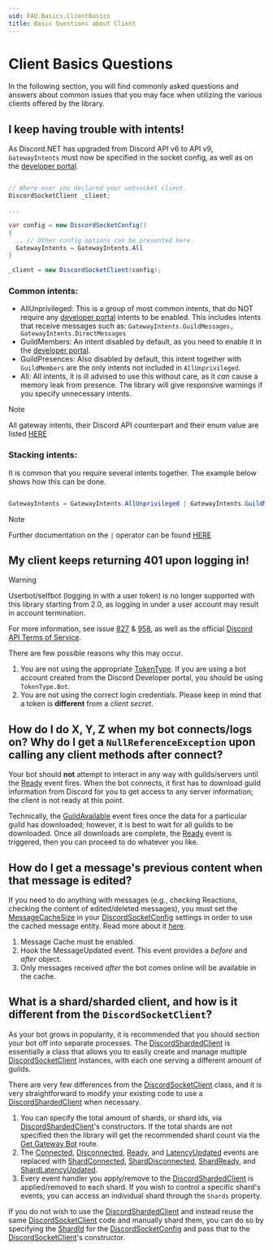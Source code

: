 ```yaml
---
uid: FAQ.Basics.ClientBasics
title: Basic Questions about Client
---
```


# Client Basics Questions

In the following section, you will find commonly asked questions and
answers about common issues that you may face when utilizing the
various clients offered by the library.

## I keep having trouble with intents!

As Discord.NET has upgraded from Discord API v6 to API v9,
`GatewayIntents` must now be specified in the socket config, as well as on the [developer portal].

```cs

// Where ever you declared your websocket client.
DiscordSocketClient _client;

...

var config = new DiscordSocketConfig()
{
  .. // Other config options can be presented here.
  GatewayIntents = GatewayIntents.All
}

_client = new DiscordSocketClient(config);

```
### Common intents:

- AllUnprivileged: This is a group of most common intents, that do NOT require any [developer portal] intents to be enabled.
This includes intents that receive messages such as: `GatewayIntents.GuildMessages, GatewayIntents.DirectMessages`
- GuildMembers: An intent disabled by default, as you need to enable it in the [developer portal].
- GuildPresences: Also disabled by default, this intent together with `GuildMembers` are the only intents not included in `AllUnprivileged`.
- All: All intents, it is ill advised to use this without care, as it _can_ cause a memory leak from presence.
The library will give responsive warnings if you specify unnecessary intents.


> [!NOTE]
> All gateway intents, their Discord API counterpart and their enum value are listed
> [HERE](xref:Discord.GatewayIntents)

### Stacking intents:

It is common that you require several intents together.
The example below shows how this can be done.

```cs

GatewayIntents = GatewayIntents.AllUnprivileged | GatewayIntents.GuildMembers | ..

```

> [!NOTE]
> Further documentation on the ` | ` operator can be found
> [HERE](https://docs.microsoft.com/en-us/dotnet/csharp/language-reference/operators/bitwise-and-shift-operators)

[developer portal]: https://discord.com/developers/

## My client keeps returning 401 upon logging in!

> [!WARNING]
> Userbot/selfbot (logging in with a user token) is no
> longer supported with this library starting from 2.0, as
> logging in under a user account may result in account termination.
>
> For more information, see issue [827] & [958], as well as the official
> [Discord API Terms of Service].

There are few possible reasons why this may occur.

1. You are not using the appropriate [TokenType]. If you are using a
 bot account created from the Discord Developer portal, you should
 be using `TokenType.Bot`.
2. You are not using the correct login credentials. Please keep in
 mind that a token is **different** from a *client secret*.

[TokenType]: xref:Discord.TokenType
[827]: https://github.com/discord-net/Discord.Net/issues/827
[958]: https://github.com/discord-net/Discord.Net/issues/958
[Discord API Terms of Service]: https://discord.com/developers/docs/legal

## How do I do X, Y, Z when my bot connects/logs on? Why do I get a `NullReferenceException` upon calling any client methods after connect?

Your bot should **not** attempt to interact in any way with
guilds/servers until the [Ready] event fires. When the bot
connects, it first has to download guild information from
Discord for you to get access to any server
information; the client is not ready at this point.

Technically, the [GuildAvailable] event fires once the data for a
particular guild has downloaded; however, it is best to wait for all
guilds to be downloaded. Once all downloads are complete, the [Ready]
event is triggered, then you can proceed to do whatever you like.

[Ready]: xref:Discord.WebSocket.DiscordSocketClient.Ready
[GuildAvailable]: xref:Discord.WebSocket.BaseSocketClient.GuildAvailable

## How do I get a message's previous content when that message is edited?

If you need to do anything with messages (e.g., checking Reactions,
checking the content of edited/deleted messages), you must set the
[MessageCacheSize] in your [DiscordSocketConfig] settings in order to
use the cached message entity. Read more about it [here](xref:Guides.Concepts.Events#cacheable).

1. Message Cache must be enabled.
2. Hook the MessageUpdated event. This event provides a *before* and
 *after* object.
3. Only messages received *after* the bot comes online will be
 available in the cache.

[MessageCacheSize]: xref:Discord.WebSocket.DiscordSocketConfig.MessageCacheSize
[DiscordSocketConfig]: xref:Discord.WebSocket.DiscordSocketConfig
[MessageUpdated]: xref:Discord.WebSocket.BaseSocketClient.MessageUpdated

## What is a shard/sharded client, and how is it different from the `DiscordSocketClient`?
As your bot grows in popularity, it is recommended that you should section your bot off into separate processes.
The [DiscordShardedClient] is essentially a class that allows you to easily create and manage multiple [DiscordSocketClient]
instances, with each one serving a different amount of guilds.

There are very few differences from the [DiscordSocketClient] class, and it is very straightforward
to modify your existing code to use a [DiscordShardedClient] when necessary.

1. You can specify the total amount of shards, or shard ids, via [DiscordShardedClient]'s constructors.
If the total shards are not specified then the library will get the recommended shard count via the
[Get Gateway Bot](https://discord.com/developers/docs/topics/gateway#get-gateway-bot) route.
2. The [Connected], [Disconnected], [Ready], and [LatencyUpdated] events
 are replaced with [ShardConnected], [ShardDisconnected], [ShardReady], and [ShardLatencyUpdated].
3. Every event handler you apply/remove to the [DiscordShardedClient] is applied/removed to each shard.
 If you wish to control a specific shard's events, you can access an individual shard through the `Shards` property.

If you do not wish to use the [DiscordShardedClient] and instead reuse the same [DiscordSocketClient] code and manually shard them,
you can do so by specifying the [ShardId] for the [DiscordSocketConfig] and pass that to the [DiscordSocketClient]'s constructor.

[DiscordSocketClient]: xref:Discord.WebSocket.DiscordSocketClient
[DiscordShardedClient]: xref:Discord.WebSocket.DiscordShardedClient
[Connected]: xref:Discord.WebSocket.DiscordSocketClient.Connected
[Disconnected]: xref:Discord.WebSocket.DiscordSocketClient.Disconnected
[LatencyUpdated]: xref:Discord.WebSocket.DiscordSocketClient.LatencyUpdated
[ShardConnected]: xref:Discord.WebSocket.DiscordShardedClient.ShardConnected
[ShardDisconnected]: xref:Discord.WebSocket.DiscordShardedClient.ShardDisconnected
[ShardReady]: xref:Discord.WebSocket.DiscordShardedClient.ShardReady
[ShardLatencyUpdated]: xref:Discord.WebSocket.DiscordShardedClient.ShardLatencyUpdated
[ShardId]: xref:Discord.WebSocket.DiscordSocketConfig.ShardId
